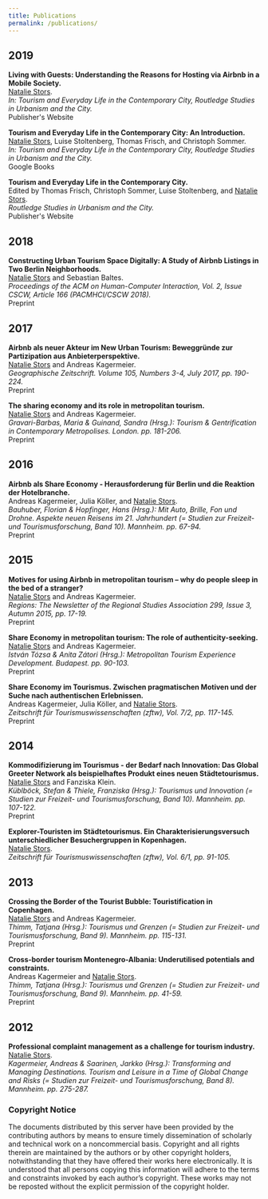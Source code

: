 ```yaml
---
title: Publications
permalink: /publications/
---
```


## 2019

**Living with Guests: Understanding the Reasons for Hosting via Airbnb in a Mobile Society.**<br/>
<u>Natalie Stors</u>.<br/>
*In: Tourism and Everyday Life in the Contemporary City, Routledge Studies in Urbanism and the City.*<br/>
<a href="https://www.routledge.com/Tourism-and-Everyday-Life-in-the-Contemporary-City-1st-Edition/Frisch-Sommer-Stoltenberg-Stors/p/book/9781138580725#" target="_blank" style="color: inherit; text-decoration: none;"><i class="fas fa-fw fa-external-link-alt" aria-hidden="true"></i> Publisher's Website</a>

**Tourism and Everyday Life in the Contemporary City: An Introduction.**<br/>
<u>Natalie Stors</u>, Luise Stoltenberg, Thomas Frisch, and Christoph Sommer.<br/>
*In: Tourism and Everyday Life in the Contemporary City, Routledge Studies in Urbanism and the City.*<br/>
<a href="https://books.google.de/books?id=88uGDwAAQBAJ&lpg=PP1&dq=Tourism%20and%20Everyday%20Life%20in%20the%20Contemporary%20City&pg=PT17#v=onepage&q&f=false" target="_blank" style="color: inherit; text-decoration: none;"><i class="fas fa-fw fa-external-link-alt" aria-hidden="true"></i> Google Books</a>

**Tourism and Everyday Life in the Contemporary City.**<br/>
Edited by Thomas Frisch, Christoph Sommer, Luise Stoltenberg, and <u>Natalie Stors</u>.<br/>
*Routledge Studies in Urbanism and the City.*<br/>
<a href="https://www.routledge.com/Tourism-and-Everyday-Life-in-the-Contemporary-City-1st-Edition/Frisch-Sommer-Stoltenberg-Stors/p/book/9781138580725#" target="_blank" style="color: inherit; text-decoration: none;"><i class="fas fa-fw fa-external-link-alt" aria-hidden="true"></i> Publisher's Website</a>

## 2018

<a name="cscw18-airbnb"></a>
**Constructing Urban Tourism Space Digitally: A Study of Airbnb Listings in Two Berlin Neighborhoods.**<br/>
<u>Natalie Stors</u> and <a href="http://sbaltes.com" target="_blank" style="color: inherit; text-decoration: none;">Sebastian Baltes</a>.<br/>
*Proceedings of the ACM on Human-Computer Interaction, Vol. 2, Issue CSCW, Article 166 (PACMHCI/CSCW 2018).*<br/>
<a href="/assets/pdf/cscw18-airbnb.pdf" target="_blank" style="color: inherit; text-decoration: none;"><i class="far fa-fw fa-file-pdf" aria-hidden="true"></i> Preprint</a>

## 2017

**Airbnb als neuer Akteur im New Urban Tourism: Beweggründe zur Partizipation aus Anbieterperspektive.**<br/>
<u>Natalie Stors</u> and Andreas Kagermeier.<br/>
*Geographische Zeitschrift. Volume 105, Numbers 3-4, July 2017, pp. 190-224.*<br/>
<a href="/assets/pdf/gz17-airbnb-new-urban-tourism.pdf" target="_blank" style="color: inherit; text-decoration: none;"><i class="far fa-fw fa-file-pdf" aria-hidden="true"></i> Preprint</a>

**The sharing economy and its role in metropolitan tourism.**<br/>
<u>Natalie Stors</u> and Andreas Kagermeier.<br/>
*Gravari-Barbas, Maria & Guinand, Sandra (Hrsg.): Tourism & Gentrification in Contemporary Metropolises. London. pp. 181-206.*<br/>
<a href="/assets/pdf/tgcm17-sharing-economy-metropolitan-tourism.pdf" target="_blank" style="color: inherit; text-decoration: none;"><i class="far fa-fw fa-file-pdf" aria-hidden="true"></i> Preprint</a>

## 2016

**Airbnb als Share Economy - Herausforderung für Berlin und die Reaktion der Hotelbranche.**<br/>
Andreas Kagermeier, Julia Köller, and <u>Natalie Stors</u>.<br/>
*Bauhuber, Florian & Hopfinger, Hans (Hrsg.): Mit Auto, Brille, Fon und Drohne. Aspekte neuen Reisens im 21. Jahrhundert (= Studien zur Freizeit- und Tourismusforschung, Band 10). Mannheim. pp. 67-94.*<br/>
<a href="/assets/pdf/sft16-airbnb-share-economy.pdf" target="_blank" style="color: inherit; text-decoration: none;"><i class="far fa-fw fa-file-pdf" aria-hidden="true"></i> Preprint</a>

## 2015

**Motives for using Airbnb in metropolitan tourism – why do people sleep in the bed of a stranger?**<br/>
<u>Natalie Stors</u> and Andreas Kagermeier.<br/>
*Regions: The Newsletter of the Regional Studies Association 299, Issue 3, Autumn 2015, pp. 17-19.*<br/>
<a href="/assets/pdf/rsa15-airbnb-motives.pdf" target="_blank" style="color: inherit; text-decoration: none;"><i class="far fa-fw fa-file-pdf" aria-hidden="true"></i> Preprint</a>

**Share Economy in metropolitan tourism: The role of authenticity-seeking.**<br/>
<u>Natalie Stors</u> and Andreas Kagermeier.<br/>
*István Tózsa & Anita Zátori (Hrsg.): Metropolitan Tourism Experience Development. Budapest. pp. 90-103.*<br/>
<a href="/assets/pdf/mted15-share-economy-metropolitan tourism.pdf" target="_blank" style="color: inherit; text-decoration: none;"><i class="far fa-fw fa-file-pdf" aria-hidden="true"></i> Preprint</a>

**Share Economy im Tourismus. Zwischen pragmatischen Motiven und der Suche nach authentischen Erlebnissen.**<br/>
Andreas Kagermeier, Julia Köller, and <u>Natalie Stors</u>.<br/>
*Zeitschrift für Tourismuswissenschaften (zftw), Vol. 7/2, pp. 117-145.*<br/>
<a href="/assets/pdf/zftw15-share-economy-tourism.pdf" target="_blank" style="color: inherit; text-decoration: none;"><i class="far fa-fw fa-file-pdf" aria-hidden="true"></i> Preprint</a>

## 2014

**Kommodifizierung im Tourismus - der Bedarf nach Innovation: Das Global Greeter Network als beispielhaftes Produkt eines neuen Städtetourismus.**<br/>
<u>Natalie Stors</u> and Fanziska Klein.<br/>
*Küblböck, Stefan & Thiele, Franziska (Hrsg.): Tourismus und Innovation (= Studien zur Freizeit- und Tourismusforschung, Band 10). Mannheim. pp. 107-122.*<br/>
<a href="/assets/pdf/sft14-global-greeter-network.pdf" target="_blank" style="color: inherit; text-decoration: none;"><i class="far fa-fw fa-file-pdf" aria-hidden="true"></i> Preprint</a>

**Explorer-Touristen im Städtetourismus. Ein Charakterisierungsversuch unterschiedlicher Besuchergruppen in Kopenhagen.**<br/>
<u>Natalie Stors</u>.<br/>
*Zeitschrift für Tourismuswissenschaften (zftw), Vol. 6/1, pp. 91-105.*<br/>

## 2013

**Crossing the Border of the Tourist Bubble: Touristification in Copenhagen.**<br/>
<u>Natalie Stors</u> and Andreas Kagermeier.<br/>
*Thimm, Tatjana (Hrsg.): Tourismus und Grenzen (= Studien zur Freizeit- und Tourismusforschung, Band 9). Mannheim. pp. 115-131.*<br/>
<a href="/assets/pdf/sft13-touristification-copenhagen.pdf" target="_blank" style="color: inherit; text-decoration: none;"><i class="far fa-fw fa-file-pdf" aria-hidden="true"></i> Preprint</a>

**Cross-border tourism Montenegro-Albania: Underutilised potentials and constraints.**<br/>
Andreas Kagermeier and <u>Natalie Stors</u>.<br/>
*Thimm, Tatjana (Hrsg.): Tourismus und Grenzen (= Studien zur Freizeit- und Tourismusforschung, Band 9). Mannheim. pp. 41-59.*<br/>
<a href="/assets/pdf/sft13-cross-border-tourism.pdf" target="_blank" style="color: inherit; text-decoration: none;"><i class="far fa-fw fa-file-pdf" aria-hidden="true"></i> Preprint</a>

## 2012

**Professional complaint management as a challenge for tourism industry.**<br/>
<u>Natalie Stors</u>.<br/>
*Kagermeier, Andreas & Saarinen, Jarkko (Hrsg.): Transforming and Managing Destinations. Tourism and Leisure in a Time of Global Change and Risks (= Studien zur Freizeit- und Tourismusforschung, Band 8). Mannheim. pp. 275-287.*<br/>

### Copyright Notice

The documents distributed by this server have been provided by the contributing authors by means to ensure timely dissemination of scholarly and technical work on a noncommercial basis. Copyright and all rights therein are maintained by the authors or by other copyright holders, notwithstanding that they have offered their works here electronically. It is understood that all persons copying this information will adhere to the terms and constraints invoked by each author’s copyright. These works may not be reposted without the explicit permission of the copyright holder.
